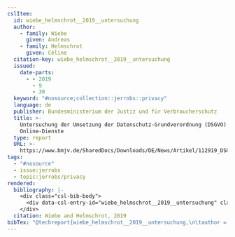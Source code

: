 ```yaml
---
cslItem:
  id: wiebe_helmschrot__2019__untersuchung
  author:
    - family: Wiebe
      given: Andreas
    - family: Helmschrot
      given: Céline
  citation-key: wiebe_helmschrot__2019__untersuchung
  issued:
    date-parts:
      - - 2019
        - 9
        - 30
  keyword: "#nosource;collection::jerrobs::privacy"
  language: de
  publisher: Bundesministerium der Justiz und für Verbraucherschutz
  title: >-
    Untersuchung der Umsetzung der Datenschutz-Grundverordnung (DSGVO) durch
    Online-Dienste
  type: report
  URL: >-
    https://www.bmjv.de/SharedDocs/Downloads/DE/News/Artikel/112919_DSGVO_Studie.pdf;jsessionid=D64C53EEF6370ECC2F1C4D706AC538EC.1_cid289?__blob=publicationFile&v=2
tags:
  - "#nosource"
  - issue:jerrobs
  - topic:jerrobs/privacy
rendered:
  bibliography: |-
    <div class="csl-bib-body">
      <div data-csl-entry-id="wiebe_helmschrot__2019__untersuchung" class="csl-entry">Wiebe, A. and Helmschrot, C. 2019 <i>Untersuchung der Umsetzung der Datenschutz-Grundverordnung (DSGVO) durch Online-Dienste</i>. Bundesministerium der Justiz und für Verbraucherschutz. Available at: <a href='https://www.bmjv.de/SharedDocs/Downloads/DE/News/Artikel/112919_DSGVO_Studie.pdf'>https://www.bmjv.de/SharedDocs/Downloads/DE/News/Artikel/112919_DSGVO_Studie.pdf</a>;jsessionid=D64C53EEF6370ECC2F1C4D706AC538EC.1_cid289?__blob=publicationFile&#38;v=2.</div>
    </div>
  citation: Wiebe and Helmschrot, 2019
bibTex: "@techreport{wiebe_helmschrot__2019__untersuchung,\n\tauthor = {Wiebe, Andreas and Helmschrot, C{\\' e}line},\n\tyear = {2019},\n\tmonth = {sep 30},\n\tinstitution = {Bundesministerium der Justiz und f{\\\" u}r Verbraucherschutz},\n\ttitle = {Untersuchung der {Umsetzung} der {Datenschutz}-{Grundverordnung} ({DSGVO}) durch {Online}-{Dienste}},\n}\n\n"
---
```

